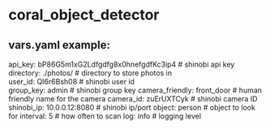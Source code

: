 # coral_object_detector

## vars.yaml example:
api_key: bP86G5m1xG2Ldfgdfg8x0hnefgdfKc3ip4 # shinobi api key \
directory: ./photos/         # directory to store photos in \
user_id: QI6r6Bsh08          # shinobi user id \
group_key: admin             # shinobi group key
camera_friendly: front_door  # human friendly name for the camera
camera_id: zuErUXTCyk        # shinobi camera ID
shinobi_ip: 10.0.0.12:8080   # shinobi ip/port
object: person               # object to look for
interval: 5                  # how often to scan
log: info                    # logging level
